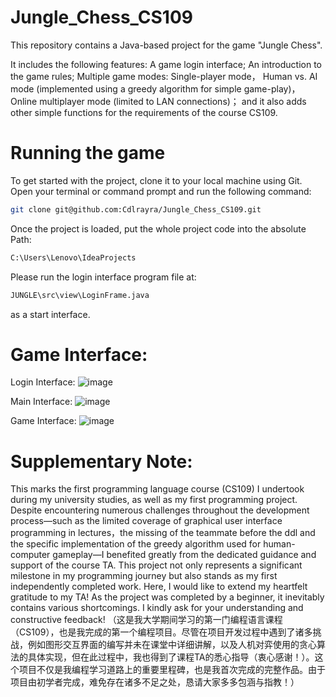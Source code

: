 # Jungle_Chess_CS109
This repository contains a Java-based project for the game "Jungle Chess".

It includes the following features:
A game login interface;
An introduction to the game rules;
Multiple game modes:
Single-player mode，
Human vs. AI mode (implemented using a greedy algorithm for simple game-play)，
Online multiplayer mode (limited to LAN connections)；
and it also adds other simple functions for the requirements of the course CS109.

# Running the game 
To get started with the project, clone it to your local machine using Git. Open your terminal or command prompt and run the following command:

```bash
git clone git@github.com:Cdlrayra/Jungle_Chess_CS109.git
```

Once the project is loaded, put the whole project code into the absolute Path:
```bash
C:\Users\Lenovo\IdeaProjects
```
Please run the login interface program file at:
```bash
JUNGLE\src\view\LoginFrame.java
```
as a start interface.

# Game Interface:
Login Interface:
           ![image](https://github.com/user-attachments/assets/6ddd8e01-6969-4544-bc2b-14c2a7c12893)

Main Interface:
           ![image](https://github.com/user-attachments/assets/f1f02f44-55d5-47b0-a32c-c5cee4e3d45d)

Game Interface:
           ![image](https://github.com/user-attachments/assets/f35ef5eb-45ab-45b4-9cba-db652d218e18)


# Supplementary Note:
This marks the first programming language course (CS109) I undertook during my university studies, as well as my first programming project. Despite encountering numerous challenges throughout the development process—such as the limited coverage of graphical user interface programming in lectures，the missing of the teammate before the ddl and the specific implementation of the greedy algorithm used for human-computer gameplay—I benefited greatly from the dedicated guidance and support of the course TA. This project not only represents a significant milestone in my programming journey but also stands as my first independently completed work. Here, I would like to extend my heartfelt gratitude to my TA! As the project was completed by a beginner, it inevitably contains various shortcomings. I kindly ask for your understanding and constructive feedback!
（这是我大学期间学习的第一门编程语言课程（CS109），也是我完成的第一个编程项目。尽管在项目开发过程中遇到了诸多挑战，例如图形交互界面的编写并未在课堂中详细讲解，以及人机对弈使用的贪心算法的具体实现，但在此过程中，我也得到了课程TA的悉心指导（衷心感谢！）。这个项目不仅是我编程学习道路上的重要里程碑，也是我首次完成的完整作品。由于项目由初学者完成，难免存在诸多不足之处，恳请大家多多包涵与指教！）



